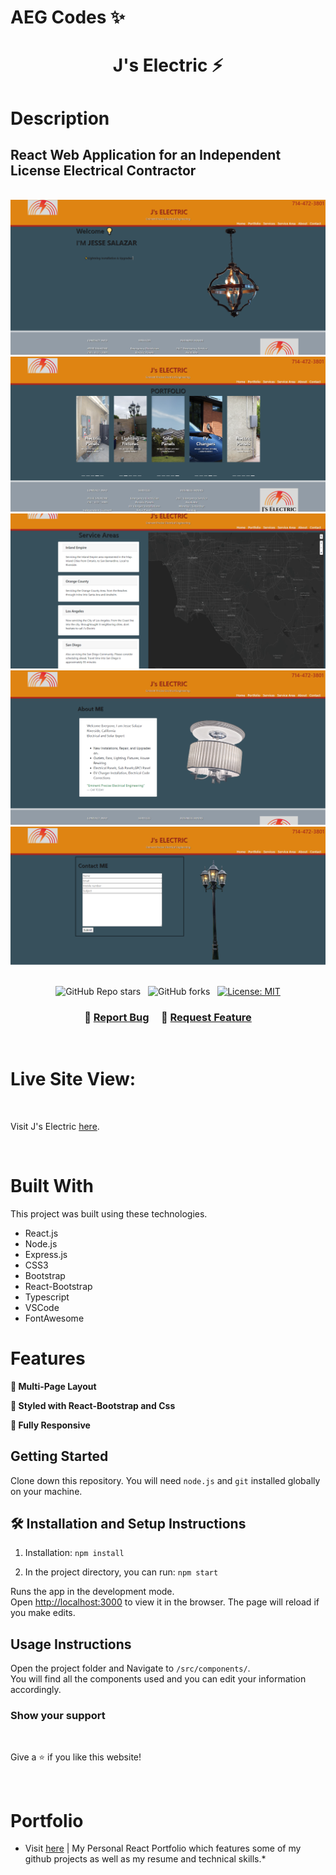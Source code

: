 #

# AEG Codes ✨

<h1  align="center"> J's Electric ⚡

# Description
## React Web Application for an Independent License Electrical Contractor
<br />
<div align="center">
  <img alt="Demo" src="./src/Assets/Images/readme-img1.png" />
</div>
<div align="center">
  <img alt="Demo" src="./src/Assets/Images/readme-img2.png" />
</div>
<div align="center">
  <img alt="Demo" src="./src/Assets/Images/readme-img3.png" />
</div>
<div align="center">
  <img alt="Demo" src="./src/Assets/Images/readme-img4.png" />
</div>
<div align="center">
  <img alt="Demo" src="./src/Assets/Images/readme-img5.png" />
</div>


<br />

<center>

![GitHub Repo stars](https://img.shields.io/github/stars/CdmMandalorian/Armando-E-Galindo-ReactPortfolio?color=red&logo=github&style=for-the-badge) &nbsp;
![GitHub forks](https://img.shields.io/github/forks/CdmMandalorian/Armando-E-Galindo-ReactPortfolio?color=red&logo=github&style=for-the-badge) &nbsp;
[![License: MIT](https://img.shields.io/badge/License-MIT-yellow.svg)](https://opensource.org/licenses/MIT)

</center>

<h3 align="center">
    🔹
    <a href="https://github.com/CdmMandalorian/Armando-E-Galindo-ReactPortfolio/issues">Report Bug</a> &nbsp; &nbsp;
    🔹
    <a href="https://github.com/CdmMandalorian/Armando-E-Galindo-ReactPortfolio/issues">Request Feature</a>
</h3>

<br />

# Live Site View:

<br />

Visit J's Electric [here](https://cdmmandalorian.github.io/JsElectric/ "Link to J's Electric").
       
<br />

# Built With

This project was built using these technologies.

- React.js
- Node.js
- Express.js
- CSS3
- Bootstrap
- React-Bootstrap
- Typescript
- VSCode
- FontAwesome

# Features

**📖 Multi-Page Layout**

**🎨 Styled with React-Bootstrap and Css**

**📱 Fully Responsive**

## Getting Started

Clone down this repository. You will need `node.js` and `git` installed globally on your machine.

## 🛠 Installation and Setup Instructions

1. Installation: `npm install`

2. In the project directory, you can run: `npm start`

Runs the app in the development mode.\
Open [http://localhost:3000](http://localhost:3000) to view it in the browser.
The page will reload if you make edits.

## Usage Instructions

Open the project folder and Navigate to `/src/components/`. <br/>
You will find all the components used and you can edit your information accordingly.
<br />

### Show your support

<br />

Give a ⭐ if you like this website!

<br />

# Portfolio

* Visit [here](https://cdmmandalorian.github.io/Armando-E-Galindo-ReactPortfolio/ "Link to my Portfolio") | My Personal React Portfolio which features some of my github projects as well as my resume and technical skills.*